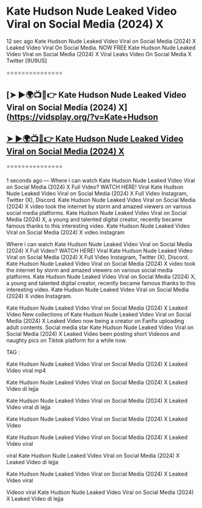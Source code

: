 ﻿# Kate Hudson Nude Leaked Video Viral on Social Media (2024) X



12 sec ago Kate Hudson Nude Leaked Video Viral on Social Media (2024) X Leaked Video Viral On Social Media. NOW FREE Kate Hudson Nude Leaked Video Viral on Social Media (2024) X Viral Leaks Video On Social Media X Twitter [9U9US]

⭐⭐⭐⭐⭐⭐⭐⭐⭐⭐⭐⭐⭐⭐⭐

## [➤ ►🌍📺📱👉 Kate Hudson Nude Leaked Video Viral on Social Media (2024) X](https://vidsplay.org/?v=Kate+Hudson

## [➤ ►🌍📺📱👉 Kate Hudson Nude Leaked Video Viral on Social Media (2024) X](https://vidsplay.org/?v=Kate+Hudson)


⭐⭐⭐⭐⭐⭐⭐⭐⭐⭐⭐⭐⭐⭐⭐



1 seconds ago — Where i can watch Kate Hudson Nude Leaked Video Viral on Social Media (2024) X Full Video? WATCH HERE! Viral Kate Hudson Nude Leaked Video Viral on Social Media (2024) X Full Video Instagram, Twitter (X), Discord. Kate Hudson Nude Leaked Video Viral on Social Media (2024) X video took the internet by storm and amazed viewers on various social media platforms. Kate Hudson Nude Leaked Video Viral on Social Media (2024) X, a young and talented digital creator, recently became famous thanks to this interesting video. Kate Hudson Nude Leaked Video Viral on Social Media (2024) X video instagram

Where i can watch Kate Hudson Nude Leaked Video Viral on Social Media (2024) X Full Video? WATCH HERE! Viral Kate Hudson Nude Leaked Video Viral on Social Media (2024) X Full Video Instagram, Twitter (X), Discord. Kate Hudson Nude Leaked Video Viral on Social Media (2024) X video took the internet by storm and amazed viewers on various social media platforms. Kate Hudson Nude Leaked Video Viral on Social Media (2024) X, a young and talented digital creator, recently became famous thanks to this interesting video. Kate Hudson Nude Leaked Video Viral on Social Media (2024) X video Instagram.

Kate Hudson Nude Leaked Video Viral on Social Media (2024) X Leaked Video New collections of Kate Hudson Nude Leaked Video Viral on Social Media (2024) X Leaked Video now being a creator on Fanfix uploading adult contents. Social media star Kate Hudson Nude Leaked Video Viral on Social Media (2024) X Leaked Video been posting short Videoos and naughty pics on Tiktok platform for a while now.

TAG :

 

Kate Hudson Nude Leaked Video Viral on Social Media (2024) X Leaked Video viral mp4

 

Kate Hudson Nude Leaked Video Viral on Social Media (2024) X Leaked Video di lejja

 

Kate Hudson Nude Leaked Video Viral on Social Media (2024) X Leaked Video viral di lejja

 

Kate Hudson Nude Leaked Video Viral on Social Media (2024) X Leaked Video

 

Kate Hudson Nude Leaked Video Viral on Social Media (2024) X Leaked Video viral

 

viral Kate Hudson Nude Leaked Video Viral on Social Media (2024) X Leaked Video di lejja

 

Kate Hudson Nude Leaked Video Viral on Social Media (2024) X Leaked Video viral

 

Videoo viral Kate Hudson Nude Leaked Video Viral on Social Media (2024) X Leaked Video di lejja